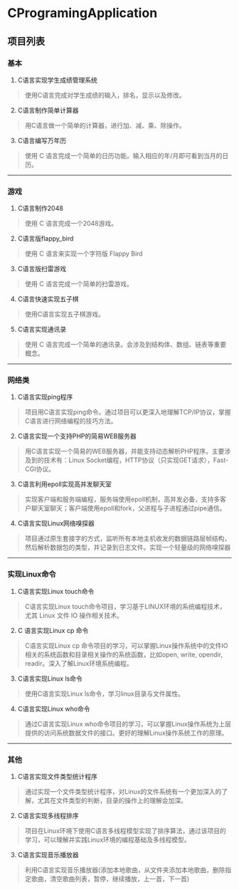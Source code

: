 # CProgramingApplication

## 项目列表

### 基本
1. C语言实现学生成绩管理系统
> 使用C语言完成对学生成绩的输入，排名，显示以及修改。
2. C语言制作简单计算器
> 用C语言做一个简单的计算器，进行加、减、乘、除操作。
3. C语言编写万年历
> 使用 C 语言完成一个简单的日历功能。输入相应的年/月即可看到当月的日历。
---------------

### 游戏
1. C语言制作2048
> 使用 C 语言完成一个2048游戏。
2. C语言版flappy_bird
> 使用 C 语言来实现一个字符版 Flappy Bird
3. C语言版扫雷游戏
> 使用 C 语言完成一个简单的扫雷游戏。
4. C语言快速实现五子棋
> 使用C语言实现五子棋游戏。
5. C语言实现通讯录
> 使用 C 语言完成一个简单的通讯录。会涉及到结构体、数组、链表等重要概念。
----------------------

### 网络类
1. C语言实现ping程序
> 项目用C语言实现ping命令。通过项目可以更深入地理解TCP/IP协议，掌握C语言进行网络编程的技巧方法。
2. C语言实现一个支持PHP的简易WEB服务器
> 用C语言实现一个简易的WEB服务器，并能支持动态解析PHP程序。主要涉及到的技术有：Linux Socket编程，HTTP协议（只实现GET请求），Fast-CGI协议。
3. C语言利用epoll实现高并发聊天室
> 实现客户端和服务端编程，服务端使用epoll机制，高并发必备，支持多客户聊天室聊天；客户端使用epoll和fork，父进程与子进程通过pipe通信。
4. C语言实现Linux网络嗅探器
> 项目通过原生套接字的方式，监听所有本地主机收发的数据链路层帧结构，然后解析数据包的类型，并记录到日志文件。实现一个轻量级的网络嗅探器

-------------

### 实现Linux命令
1. C语言实现Linux touch命令
> C语言实现Linux touch命令项目，学习基于LINUX环境的系统编程技术，尤其 Linux 文件 IO 操作相关技术。
2. C 语言实现Linux cp 命令
> C语言实现Linux cp 命令项目的学习，可以掌握Linux操作系统中的文件IO相关的系统函数和目录相关操作的系统函数，比如open, write, opendir, readir。深入了解Linux环境系统编程。
3. C语言实现Linux ls命令
> 使用C语言实现Linux ls命令，学习linux目录与文件属性。
4. C语言实现Linux who命令
> 通过C语言实现Linux who命令项目的学习，可以掌握Linux操作系统为上层提供的访问系统数据文件的接口。更好的理解Linux操作系统工作的原理。
-------------

### 其他
1. C语言实现文件类型统计程序
> 通过实现一个文件类型统计程序，对Linux的文件系统有一个更加深入的了解，尤其在文件类型的判断，目录的操作上的理解会加深。
2. C语言实现多线程排序
> 项目在Linux环境下使用C语言多线程模型实现了排序算法，通过该项目的学习，可以理解并实践Linux环境的编程基础及多线程模型。
3. C语言实现音乐播放器
> 利用C语言实现音乐播放器(添加本地歌曲，从文件夹添加本地歌曲，删除指定歌曲，清空歌曲列表，暂停，继续播放，上一首，下一首)